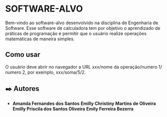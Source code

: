 
# SOFTWARE-ALVO

Bem-vindo ao software-alvo desenvolvido na disciplina de Engenharia de Software. Esse software de calculadora tem por objetivo o aprendizado de práticas de programação e permitir que o usuário realize operações matemáticas de maneira simples.

## Como usar

O usuário deve abrir no navegador a URL xxx/nome da operação/numero 1/ numero 2, por exemplo, xxx/soma/5/2.

## ✒️ Autores

* **Amanda Fernandes dos Santos** 
**Emilly Christiny Martins de Oliveira** 
**Emilly Priscila dos Santos Oliveira** 
**Emily Ferreira Bezerra** 

